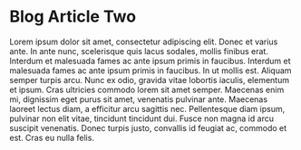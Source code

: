 # Blog Article Two

Lorem ipsum dolor sit amet, consectetur adipiscing elit. Donec et varius ante. In ante nunc, scelerisque quis lacus sodales, mollis finibus erat. Interdum et malesuada fames ac ante ipsum primis in faucibus. Interdum et malesuada fames ac ante ipsum primis in faucibus. In ut mollis est. Aliquam semper turpis arcu. Nunc ex odio, gravida vitae lobortis iaculis, elementum et ipsum. Cras ultricies commodo lorem sit amet semper. Maecenas enim mi, dignissim eget purus sit amet, venenatis pulvinar ante. Maecenas laoreet lectus diam, a efficitur arcu sagittis nec. Pellentesque diam ipsum, pulvinar non elit vitae, tincidunt tincidunt dui. Fusce non magna id arcu suscipit venenatis. Donec turpis justo, convallis id feugiat ac, commodo et est. Cras eu nulla felis.
